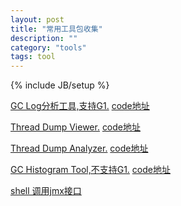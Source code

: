 ```yaml
---
layout: post
title: "常用工具包收集"
description: ""
category: "tools"
tags: tool
---
```

{% include JB/setup %}

[GC Log分析工具,支持G1.](https://github.com/bboniao/bboniao.github.com/releases/download/gcviewer-1.34-SNAPSHOT/gcviewer-1.34-SNAPSHOT.jar)
[code地址](https://github.com/chewiebug/GCViewer)

[Thread Dump Viewer.](https://github.com/bboniao/bboniao.github.com/releases/download/tdv1.1/tdv1.1.jar)
[code地址](http://sourceforge.net/projects/tdv/)

[Thread Dump Analyzer.](https://github.com/bboniao/bboniao.github.com/releases/download/tda2.2/tda.jar)
[code地址](http://sourceforge.net/projects/tdv/)

[GC Histogram Tool,不支持G1.](https://github.com/bboniao/bboniao.github.com/releases/download/gchisto/gchisto.jar)
[code地址](https://svn.java.net/svn/tda~svn)

<!-- more -->
[shell 调用jmx接口](https://github.com/bboniao/bboniao.github.com/releases/download/cmdline-jmxclient-0.10.3/cmdline-jmxclient-0.10.3.jar)

